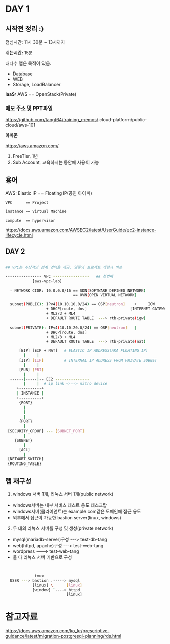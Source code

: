 # DAY 1

## 시작전 정리 :)

점심시간: 11시 30분 ~ 13시까지


__쉬는시간:__ 15분 

대다수 랩은 목적이 있음.
- Database
- WEB
- Storage, LoadBalancer

__IaaS:__ AWS == OpenStack(Private)


### 메모 주소 및 PPT파일 

https://github.com/tangt64/training_memos/
                                          cloud-platform/public-cloud/aws-101

__아마존__

https://aws.amazon.com/

1. FreeTier, 1년
2. Sub Account, 교육하시는 동안에 사용이 가능


## 용어

AWS: Elastic IP == Floating IP(공인 아이피)


```
VPC      == Project

instance == Virtual Machine

compute  == hypervisor
```


https://docs.aws.amazon.com/AWSEC2/latest/UserGuide/ec2-instance-lifecycle.html


## DAY 2

```bash

## VPC는 추상적인 경계 영역을 제공. 일종의 프로젝트 개념과 비슷

---------------- VPC ----------------   ## 첫번째
            [aws-vpc-lab]

  - NETWORK CIDR: 10.0.0.0/16 == SDN(SOFTWARE DEFINED NETWORK)
                              == OVN(OPEN VIRTUAL NETWORK)

  subnet(PUBLIC): IPv4(10.10.10.0/24) == OSP[neutron]    +     IGW          =     FLOATING IP
                  + DHCP[route, dns]                   [INTERNET GATEWAY]         [ELASTIC IP]
                  + ML2/3 + ML4
                  + DEFAULT ROUTE TABLE  ---> rtb-private(igw)

  subnet(PRIVATE): IPv4(10.10.20.0/24) == OSP[neutron]   |
                  + DHCP[route, dns]
                  + ML2/3 + ML4
                  + DEFAULT ROUTE TABLE  ---> rtb-private(nat)

      [EIP] [EIP + NAT]   # ELASTIC IP ADDRESS(AKA FLOATING IP)
        |     |
      [IIP] [IIP]         # INTERNAL IP ADDRESS FROM PRIVATE SUBNET
        |     |    
      [PUB] [PRI]
        |     |
  ------|-----|-- EC2 ---------------
        |     |  # ip link <---> nitro device
     +----------+
     | INSTANCE |
     +----------+
      {PORT}
        |
        |
        |
      {PORT}
        |
 [SECURITY_GROUP] --- [SUBNET_PORT]
        |
    {SUBNET}
        | 
      [ACL]
        |      
 [NETWORT_SWITCH]
 {ROUTING_TABLE}

```


## 랩 재구성

1. windows 서버 1개, 리눅스 서버 1개(public network)
  - windows서버는 내부 서비스 테스트 용도 데스크탑
  - windows서버(클라이언트)는 example.com같은 도메인에 접근 용도
  - 외부에서 접근이 가능한 bastion server(linux, windows)

2. 두 대의 리눅스 서버를 구성 및 생성(private network)
  - mysql(mariadb-server)구성 ---> test-db-tang
  - web(httpd, apache)구성    ---> test-web-tang
  - wordpress                ---> test-web-tang
  - 둘 다 리눅스 서버 기반으로 구성

```bash


             tmux
  USER ---> bastion .-----> mysql
            [linux] \      [linux]
            [window] `----> httpd
                           [linux]

```





# 참고자료


https://docs.aws.amazon.com/ko_kr/prescriptive-guidance/latest/migration-postgresql-planning/rds.html